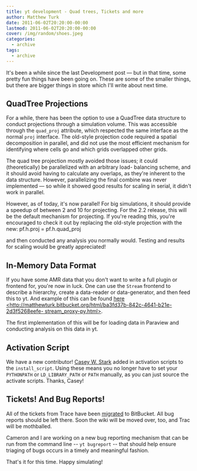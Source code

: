 ```yaml
---
title: yt development - Quad trees, Tickets and more
author: Matthew Turk
date: 2011-06-02T20:20:00-00:00
lastmod: 2011-06-02T20:20:00-00:00
cover: /img/random/shoes.jpeg
categories:
  - archive
tags:
  - archive
---
```

It's been a while since the last Development post &mdash; but in that
time, some pretty fun things have been going on. These are some of the
smaller things, but there are bigger things in store which I'll write
about next time.

## QuadTree Projections

For a while, there has been the option to use a QuadTree data structure
to conduct projections through a simulation volume. This was accessible
through the `quad_proj` attribute, which respected the same interface as
the normal `proj` interface. The old-style projection code required a
spatial decomposition in parallel, and did not use the most efficient
mechanism for identifying where cells go and which grids overlapped
other grids.

The quad tree projection mostly avoided those issues; it could
(theoretically) be parallelized with an arbitrary load- balancing
scheme, and it should avoid having to calculate any overlaps, as they're
inherent to the data structure. However, parallelizing the final combine
was never implemented &mdash; so while it showed good results for
scaling in serial, it didn't work in parallel.

However, as of today, it's now parallel! For big simulations, it should
provide a speedup of between 2 and 10 for projecting. For the 2.2
release, this will be the default mechanism for projecting. If you're
reading this, you're encouraged to check it out by replacing the
old-style projection with the new: pf.h.proj = pf.h.quad\_proj

and then conducted any analysis you normally would. Testing and results
for scaling would be greatly appreciated!

## In-Memory Data Format

If you have some AMR data that you don't want to write a full plugin or
frontend for, you're now in luck. One can use the `Stream` frontend to
describe a hierarchy, create a data-reader or data-generator, and then
feed this to yt. And example of this can be found [here
&lt;http://matthewturk.bitbucket.org/html/ba3fd37b-842c-4641-b21e-2d3f5268eefe-
stream\_proxy-py.html&gt;]().

The first implementation of this will be for loading data in Paraview
and conducting analysis on this data in yt.

## Activation Script

We have a new contributor! [Casey W. Stark](http://thestarkeffect.com/)
added in activation scripts to the `install_script`. Using these means
you no longer have to set your `PYTHONPATH` or `LD_LIBRARY_PATH` or
`PATH` manually, as you can just source the activate scripts. Thanks,
Casey!

## Tickets! And Bug Reports!

All of the tickets from Trace have been
[migrated](http://hg.enzotools.org/yt/issues) to BitBucket. All bug
reports should be left there. Soon the wiki will be moved over, too, and
Trac will be mothballed.

Cameron and I are working on a new bug reporting mechanism that can be
run from the command line -- `yt bugreport` -- that should help ensure
triaging of bugs occurs in a timely and meaningful fashion.

That's it for this time. Happy simulating!
